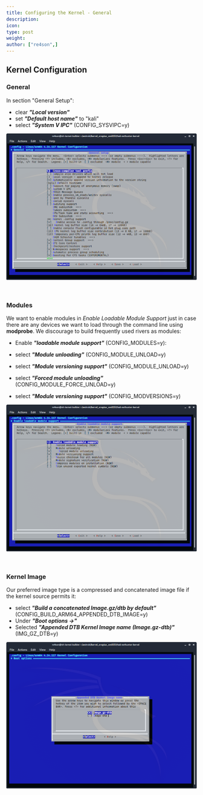 ```yaml
---
title: Configuring the Kernel - General
description:
icon:
type: post
weight:
author: ["re4son",]
---
```


## Kernel Configuration

### General

In section "General Setup":

- clear ***"Local version"***
- set ***"Default host name"*** to "kali"
- select ***"System V IPC"***
  (CONFIG_SYSVIPC=y)

![](./nh-kernel-110-general.png)

&nbsp;

### Modules

We want to enable modules in _Enable Loadable Module Support_ just in case there are any devices we want to load through the command line using **modprobe**. We discourage to build frequently used rivers as modules:

- Enable ***"loadable module support"***
  (CONFIG_MODULES=y):

- select ***"Module unloading"***
  (CONFIG_MODULE_UNLOAD=y)
- select ***"Module versioning support"***
  (CONFIG_MODULE_UNLOAD=y)
- select ***"Forced module unloading"***
  (CONFIG_MODULE_FORCE_UNLOAD=y)
- select ***"Module versioning support"***
  (CONFIG_MODVERSIONS=y)



![](nh-kernel-120-modules.png)

&nbsp;

### Kernel Image

Our preferred image type is a compressed and concatenated image file if the kernel source permits it:

- select ***"Build a concatenated Image.gz/dtb by default"***
  (CONFIG_BUILD_ARM64_APPENDED_DTB_IMAGE=y)
- Under ***"Boot options ->"***
- Selected ***"Appended DTB Kernel Image name (Image.gz-dtb)"***
  (IMG_GZ_DTB=y)

![](nh-kernel-130-kernel.png)
